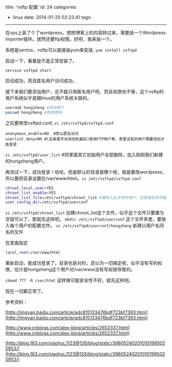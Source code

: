 title: 'vsftp 配置'
id: 24
categories:
  - linux
date: 2014-01-20 02:23:41
tags:
---

在vps上装了个了wordpress，想把博客上的内容转过来，需要装一个Wordpress Importer插件。居然还要ftp权限。好吧，我来装一个。

系统是sentos，vsftp可以直接由yum来安装, `yum install vsftpd`

启动一下，看看是不是正常安装了。

`service vsftpd start`

启动成功，而且匿名用户访问成功。

接下来我们要添加用户，总不能只用匿名用户吧，而且权限也不够，这个vsftp的用户系统似乎是跟linux的用户系统关联的。
```sh
useradd hongzheng #添加用户
passwd hongzheng #修改密码
```

之后要修改vsftpd.conf, `vi /etc/vsftpd/vsftpd.conf`
```
anonymous_enable=NO  #禁止匿名访问
userlist_deny=NO #(这条需手动添加到最后)使用FTP用户表，表里没有的用户需要添加才能登录
```

`vi /etc/vsftpd/user_list` #将里面其它初始用户全部删除，加入刚刚我们新建的hongzheng用户。

再测试一下，成功登录！哈哈，但是默认的目录是哪个呢，我是要改wordpress，所以要把目录设置在/var/www/html。`vi /etc/vsftpd/vsftpd.conf`
```sh
chroot_local_user=YES
chroot_list_enable=YES
chroot_list_file=/etc/vsftpd/chroot_list #被列入此文件的用户，在登录后将不能切换到自己目录以外的其他目录从而有利于FTP服务器的安全管理和隐私保护。此文件需自己建立
user_config_dir=/etc/vsftpd/userconf
```

`vi /etc/vsftpd/chroot_list` 创建chroot_list这个文件，似乎这个文件只要置为空就可以了，那就先这样吧。
`mkdir /etc/vsftpd/userconf` 这个文件夹里，要放入每个用户的配置文件。
`vi /etc/vsftpd/userconf/hongzheng` 新建以用户名同名的文件

在里面指定
```sh
local_root=/var/www/html
```

重新启动，能成功登录了，目录也是对的，还以为一切搞定呢，似乎没有写的权限，估计是hongzheng这个用户对/var/www没有写权限导致的。

`chmod 777 -R /var/html` 这样做可能安全性不好，就先这样吧。

现在一切都正常了。

参考资料：

[http://jingyan.baidu.com/article/adc815133476bdf723bf7393.html](http://jingyan.baidu.com/article/adc815133476bdf723bf7393.html)

[http://www.cnblogs.com/alex-blog/articles/2652337.html](http://www.cnblogs.com/alex-blog/articles/2652337.html)

[http://blog.163.com/xiaohui_1123@126/blog/static/398052402010101995025953/](http://blog.163.com/xiaohui_1123@126/blog/static/398052402010101995025953/)
